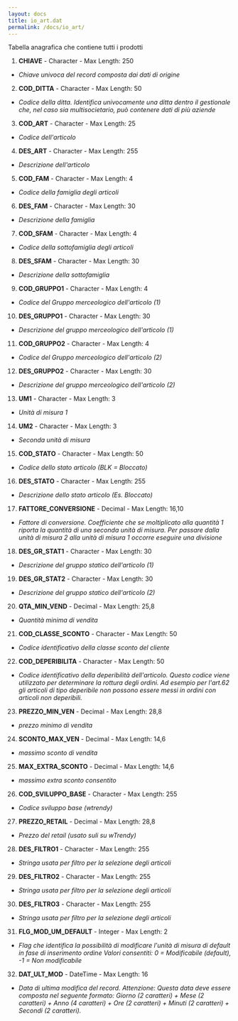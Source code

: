 ```yaml
---
layout: docs
title: io_art.dat
permalink: /docs/io_art/
---
```


Tabella anagrafica che contiene tutti i prodotti

1. **CHIAVE** - Character - Max Length: 250
  * *Chiave univoca del record composta dai dati di origine*
2. **COD_DITTA** - Character - Max Length: 50
  * *Codice della ditta. Identifica univocamente una ditta dentro il gestionale che, nel caso sia multisocietario, può contenere dati di più aziende*
3. **COD_ART** - Character - Max Length: 25
  * *Codice dell'articolo*
4. **DES_ART** - Character - Max Length: 255
  * *Descrizione dell'articolo*
5. **COD_FAM** - Character - Max Length: 4
  * *Codice della famiglia degli articoli*
6. **DES_FAM** - Character - Max Length: 30
  * *Descrizione della famiglia*
7. **COD_SFAM** - Character - Max Length: 4
  * *Codice della sottofamiglia degli articoli*
8. **DES_SFAM** - Character - Max Length: 30
  * *Descrizione della sottofamiglia*
9. **COD_GRUPPO1** - Character - Max Length: 4
  * *Codice del Gruppo merceologico dell'articolo (1)*
10. **DES_GRUPPO1** - Character - Max Length: 30
  * *Descrizione del gruppo merceologico dell'articolo (1)*
11. **COD_GRUPPO2** - Character - Max Length: 4
  * *Codice del Gruppo merceologico dell'articolo (2)*
12. **DES_GRUPPO2** - Character - Max Length: 30
  * *Descrizione del gruppo merceologico dell'articolo (2)*
13. **UM1** - Character - Max Length: 3
  * *Unità di misura 1*
14. **UM2** - Character - Max Length: 3
  * *Seconda unità di misura*
15. **COD_STATO** - Character - Max Length: 50
  * *Codice dello stato articolo (BLK = Bloccato)*
16. **DES_STATO** - Character - Max Length: 255
  * *Descrizione dello stato articolo (Es. Bloccato)*
17. **FATTORE_CONVERSIONE** - Decimal - Max Length: 16,10
  * *Fattore di conversione. Coefficiente che se moltiplicato alla quantità 1 riporta la quantità di una seconda unità di misura. Per passare dalla unità di misura 2 alla unità di misura 1 occorre eseguire una divisione*
18. **DES_GR_STAT1** - Character - Max Length: 30
  * *Descrizione del gruppo statico dell'articolo (1)*
19. **DES_GR_STAT2** - Character - Max Length: 30
  * *Descrizione del gruppo statico dell'articolo (2)*
20. **QTA_MIN_VEND** - Decimal - Max Length: 25,8
  * *Quantità minima di vendita*
21. **COD_CLASSE_SCONTO** - Character - Max Length: 50
  * *Codice identificativo della classe sconto del cliente*
22. **COD_DEPERIBILITA** - Character - Max Length: 50
  * *Codice identificativo della deperibilità dell'articolo. Questo codice viene utilizzato per determinare la rottura degli ordini. Ad esempio per l'art.62 gli articoli di tipo deperibile non possono essere messi in ordini con articoli non deperibili.*
23. **PREZZO_MIN_VEN** - Decimal - Max Length: 28,8
  * *prezzo minimo di vendita*
24. **SCONTO_MAX_VEN** - Decimal - Max Length: 14,6
  * *massimo sconto di vendita*
25. **MAX_EXTRA_SCONTO** - Decimal - Max Length: 14,6
  * *massimo extra sconto consentito*
26. **COD_SVILUPPO_BASE** - Character - Max Length: 255
  * *Codice sviluppo base (wtrendy)*
27. **PREZZO_RETAIL** - Decimal - Max Length: 28,8
  * *Prezzo del retail (usato suli su wTrendy)*
28. **DES_FILTRO1** - Character - Max Length: 255
  * *Stringa usata per filtro per la selezione degli articoli*
29. **DES_FILTRO2** - Character - Max Length: 255
  * *Stringa usata per filtro per la selezione degli articoli*
30. **DES_FILTRO3** - Character - Max Length: 255
  * *Stringa usata per filtro per la selezione degli articoli*
31. **FLG_MOD_UM_DEFAULT** - Integer - Max Length: 2
  * *Flag che identifica la possibilità di modificare l'unità di misura di default in fase di inserimento ordine
Valori consentiti: 0 = Modificabile (default), -1 = Non modificabile*
32. **DAT_ULT_MOD** - DateTime - Max Length: 16
  * *Data di ultima modifica del record. Attenzione: Questa data deve essere composta nel seguente formato: Giorno (2 caratteri) + Mese (2 caratteri) + Anno (4 caratteri) + Ore (2 caratteri) + Minuti (2 caratteri) + Secondi (2 caratteri).*

